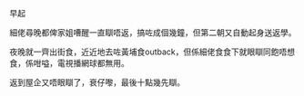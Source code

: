 早起

細佬尋晚都俾家姐嘈醒一直瞓唔返，搞咗成個幾鐘，但第二朝又自動起身送返學。

夜晚就一齊出街食，近近地去咗黃埔食outback，但係細佬食食下就眼瞓同飽唔想食，係咁嗌，電視播網球都無用。

返到屋企又唔眼瞓了，衰仔嚟，最後十點幾先瞓。
